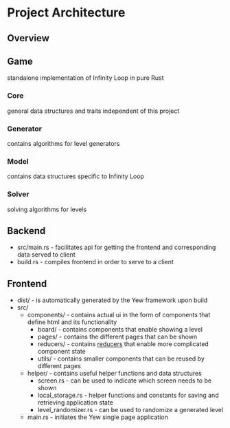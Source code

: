 # Project Architecture

## Overview

## Game

standalone implementation of Infinity Loop in pure Rust


### Core

general data structures and traits independent of this project

### Generator

contains algorithms for level generators

### Model

contains data structures specific to Infinity Loop

### Solver

solving algorithms for levels

## Backend

-  src/main.rs - facilitates api for getting the frontend and corresponding data served to client
-  build.rs - compiles frontend in order to serve to a client

## Frontend

- dist/ - is automatically generated by the Yew framework upon build
- src/
    - components/ - contains actual ui in the form of components that define html and its functionality
        - board/ - contains components that enable showing a level
        - pages/ - contains the different pages that can be shown 
        - reducers/ - contains [reducers][reducer] that enable more complicated component state
        - utils/ - contains smaller components that can be reused by different pages
    - helper/ - contains useful helper functions and data structures
        - screen.rs - can be used to indicate which screen needs to be shown
        - local_storage.rs - helper functions and constants for saving and retrieving application state
        - level_randomizer.rs - can be used to randomize a generated level
    - main.rs - initiates the Yew single page application


[reducer]: <https://docs.rs/yew/latest/yew/functional/fn.use_reducer.html>